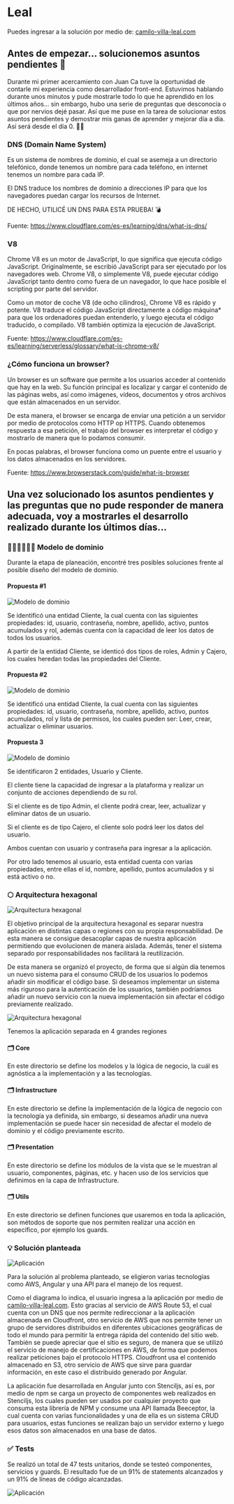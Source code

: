 # Leal

Puedes ingresar a la solución por medio de: [camilo-villa-leal.com](https://camilo-villa-leal.com)

## Antes de empezar... solucionemos asuntos pendientes 🚀

Durante mi primer acercamiento con Juan Ca tuve la oportunidad de contarle mi experiencia como desarrollador front-end. Estuvimos hablando durante unos minutos y pude mostrarle todo lo que he aprendido en los últimos años... sin embargo, hubo una serie de preguntas que desconocía o que por nervios dejé pasar. Así que me puse en la tarea de solucionar estos asuntos pendientes y demostrar mis ganas de aprender y mejorar día a día. Así será desde el día 0. 🤝🏼

### DNS (Domain Name System)

Es un sistema de nombres de dominio, el cual se asemeja a un directorio telefónico, donde tenemos un nombre para cada teléfono, en internet tenemos un nombre para cada IP.

El DNS traduce los nombres de dominio a direcciones IP para que los navegadores puedan cargar los recursos de Internet.

DE HECHO, UTILICÉ UN DNS PARA ESTA PRUEBA! 💣

Fuente: https://www.cloudflare.com/es-es/learning/dns/what-is-dns/

### V8

Chrome V8 es un motor de JavaScript, lo que significa que ejecuta código JavaScript. Originalmente, se escribió JavaScript para ser ejecutado por los navegadores web. Chrome V8, o simplemente V8, puede ejecutar código JavaScript tanto dentro como fuera de un navegador, lo que hace posible el scripting por parte del servidor.

Como un motor de coche V8 (de ocho cilindros), Chrome V8 es rápido y potente. V8 traduce el código JavaScript directamente a código máquina\* para que los ordenadores puedan entenderlo, y luego ejecuta el código traducido, o compilado. V8 también optimiza la ejecución de JavaScript.

Fuente: https://www.cloudflare.com/es-es/learning/serverless/glossary/what-is-chrome-v8/

### ¿Cómo funciona un browser?

Un browser es un software que permite a los usuarios acceder al contenido que hay en la web. Su función principal es localizar y cargar el contenido de las páginas webs, así como imágenes, vídeos, documentos y otros archivos que están almacenados en un servidor.

De esta manera, el browser se encarga de enviar una petición a un servidor por medio de protocolos como HTTP op HTTPS. Cuando obtenemos respuesta a esa petición, el trabajo del browser es interpretar el código y mostrarlo de manera que lo podamos consumir.

En pocas palabras, el browser funciona como un puente entre el usuario y los datos almacenados en los servidores.

Fuente: https://www.browserstack.com/guide/what-is-browser

## Una vez solucionado los asuntos pendientes y las preguntas que no pude responder de manera adecuada, voy a mostrarles el desarrollo realizado durante los últimos días...

### 🧍🏻‍♀️🧍🏻‍♂️ Modelo de dominio

Durante la etapa de planeación, encontré tres posibles soluciones frente al posible diseño del modelo de dominio.

#### Propuesta #1

![Modelo de dominio](./src/assets/images/domainModel1.png)

Se identificó una entidad Cliente, la cual cuenta con las siguientes propiedades: id, usuario, contraseña, nombre, apellido, activo, puntos acumulados y rol, además cuenta con la capacidad de leer los datos de todos los usuarios.

A partir de la entidad Cliente, se identicó dos tipos de roles, Admin y Cajero, los cuales heredan todas las propiedades del Cliente.

#### Propuesta #2

![Modelo de dominio](./src/assets/images/domainModel2.png)

Se identificó una entidad Cliente, la cual cuenta con las siguientes propiedades: id, usuario, contraseña, nombre, apellido, activo, puntos acumulados, rol y lista de permisos, los cuales pueden ser: Leer, crear, actualizar o eliminar usuarios.

#### Propuesta 3

![Modelo de dominio](./src/assets/images/domainModel3.png)

Se identificaron 2 entidades, Usuario y Cliente.

El cliente tiene la capacidad de ingresar a la plataforma y realizar un conjunto de acciones dependiendo de su rol.

Si el cliente es de tipo Admin, el cliente podrá crear, leer, actualizar y eliminar datos de un usuario.

Si el cliente es de tipo Cajero, el cliente solo podrá leer los datos del usuario.

Ambos cuentan con usuario y contraseña para ingresar a la aplicación.

Por otro lado tenemos al usuario, esta entidad cuenta con varias propiedades, entre ellas el id, nombre, apellido, puntos acumulados y si está activo o no.

### ⬡ Arquitectura hexagonal

![Arquitectura hexagonal](./src/assets/images/hexagonalArchitecture.png)

El objetivo principal de la arquitectura hexagonal es separar nuestra aplicación en distintas capas o regiones con su propia responsabilidad. De esta manera se consigue desacoplar capas de nuestra aplicación permitiendo que evolucionen de manera aislada. Además, tener el sistema separado por responsabilidades nos facilitará la reutilización.

De esta manera se organizó el proyecto, de forma que si algún día tenemos un nuevo sistema para el consumo CRUD de los usuarios lo podemos añadir sin modificar el código base. Si deseamos implementar un sistema más riguroso para la autenticación de los usuarios, también podríamos añadir un nuevo servicio con la nueva implementación sin afectar el código previamente realizado.

![Arquitectura hexagonal](./src/assets/images/folderStructure.png)

Tenemos la aplicación separada en 4 grandes regiones

#### 🗂️ Core

En este directorio se define los modelos y la lógica de negocio, la cuál es agnóstica a la implementación y a las tecnologías.

#### 🗂️ Infrastructure

En este directorio se define la implementación de la lógica de negocio con la tecnología ya definida, sin embargo, si deseamos añadir una nueva implementación se puede hacer sin necesidad de afectar el modelo de dominio y el código previamente escrito.

#### 🗂️ Presentation

En este directorio se define los módulos de la vista que se le muestran al usuario, componentes, páginas, etc. y hacen uso de los servicios que definimos en la capa de Infrastructure.

#### 🗂️ Utils

En este directorio se definen funciones que usaremos en toda la aplicación, son métodos de soporte que nos permiten realizar una acción en específico, por ejemplo los guards.

### 💡 Solución planteada

![Aplicación](./src/assets/images/app.png)

Para la solución al problema planteado, se eligieron varias tecnologías como AWS, Angular y una API para el manejo de los request.

Como el diagrama lo indica, el usuario ingresa a la aplicación por medio de [camilo-villa-leal.com](https://camilo-villa-leal.com). Esto gracias al servicio de AWS Route 53, el cual cuenta con un DNS que nos permite redireccionar a la aplicación almacenada en Cloudfront, otro servicio de AWS que nos permite tener un grupo de servidores distribuidos en diferentes ubicaciones geográficas de todo el mundo para permitir la entrega rápida del contenido del sitio web. También se puede apreciar que el sitio es seguro, de manera que se utilizó el servicio de manejo de certificaciones en AWS, de forma que podemos realizar peticiones bajo el protocolo HTTPS. Cloudfront usa el contenido almacenado en S3, otro servicio de AWS que sirve para guardar información, en este caso el distribuido generado por Angular.

La aplicación fue desarrollada en Angular junto con Stenciljs, así es, por medio de npm se carga un proyecto de componentes web realizados en Stenciljs, los cuales pueden ser usados por cualquier proyecto que consuma esta librería de NPM y consume una API llamada Beeceptor, la cual cuenta con varias funcionalidades y una de ella es un sistema CRUD para usuarios, estas funciones se realizan bajo un servidor externo y luego esos datos son almacenados en una base de datos.

### ✅ Tests

Se realizó un total de 47 tests unitarios, donde se testeó componentes, servicios y guards. El resultado fue de un 91% de statements alcanzados y un 91% de líneas de código alcanzadas.

![Aplicación](./src/assets/images/tests.png)
